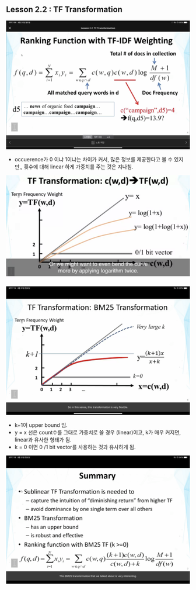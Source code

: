 ## Lesson 2.2 : TF Transformation

![EX](./img/lesson2.2.png)

- occuerence가 0 이냐 1이냐는 차이가 커서, 많은 정보를 제공한다고 볼 수 있지만,, 횟수에 대해 linear 하게 가중치를 주는 것은 지나침.



![EX](./img/lesson2.2_4.png)





![EX](./img/lesson2.2_2.png)

- k+1이 upper bound 임.
- y = x 선은 count수를 그대로 가중치로 쓸 경우 (linear)이고, k가 매우 커지면, linear과 유사한 형태가 됨.
- k = 0 이면 0 /1 bit vector를 사용하는 것과 유사하게 됨.

![EX](./img/lesson2.2_3.png)